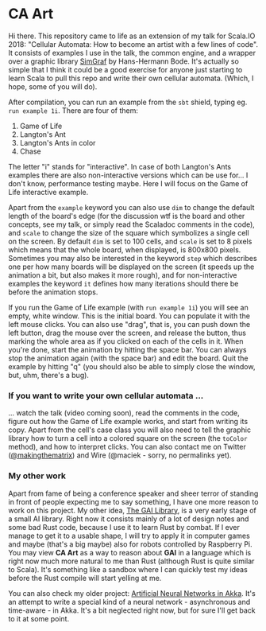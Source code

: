 # CA Art

Hi there. 
This repository came to life as an extension of my talk for Scala.IO 2018: "Cellular Automata: How to become an artist with a few lines of code". It consists of examples I use in the talk, the common engine, and a wrapper over a graphic library [SimGraf](http://hans-hermann-bode.de/en/content/simgraf-simple-scala-graphics-library) by Hans-Hermann Bode. It's actually so simple that I think it could be a good exercise for anyone just starting to learn Scala to pull this repo and write their own cellular automata. (Which, I hope, some of you will do).

After compilation, you can run an example from the `sbt` shield, typing eg. `run example 1i`. There are four of them:
1. Game of Life
2. Langton's Ant
3. Langton's Ants in color
4. Chase

The letter "i" stands for "interactive". In case of both Langton's Ants examples there are also non-interactive versions which can be use for... I don't know, performance testing maybe. Here I will focus on the Game of Life interactive example.

Apart from the `example` keyword you can also use `dim` to change the default length of the board's edge (for the discussion wtf is the board and other concepts, see my talk, or simply read the Scaladoc comments in the code), and `scale` to change the size of the square which symbolizes a single cell on the screen. By default `dim` is set to 100 cells, and `scale` is set to 8 pixels which means that the whole board, when displayed, is 800x800 pixels. Sometimes you may also be interested in the keyword `step` which describes one per how many boards will be displayed on the screen (it speeds up the animation a bit, but also makes it more rough), and for non-interactive examples the keyword `it` defines how many iterations should there be before the animation stops.

If you run the Game of Life example (with `run example 1i`) you will see an empty, white window. This is the initial board. You can populate it with the left mouse clicks. You can also use "drag", that is, you can push down the left button, drag the mouse over the screen, and release the button, thus marking the whole area as if you clicked on each of the cells in it. When you're done, start the animation by hitting the space bar. You can always stop the animation again (with the space bar) and edit the board. Quit the example by hitting "q" (you should also be able to simply close the window, but, uhm, there's a bug).

### If you want to write your own cellular automata ...

... watch the talk (video coming soon), read the comments in the code, figure out how the Game of Life example works, and start from writing its copy. Apart from the cell's case class you will also need to tell the graphic library how to turn a cell into a colored square on the screen (the `toColor` method), and how to interpret clicks. You can also contact me on Twitter ([@makingthematrix](https://twitter.com/makingthematrix)) and Wire (@maciek - sorry, no permalinks yet).

### My other work

Apart from fame of being a conference speaker and sheer terror of standing in front of people expecting me to say something, I have one more reason to work on this project. My other idea, [The GAI Library](https://github.com/makingthematrix/gailibrary), is a very early stage of a small AI library. Right now it consists mainly of a lot of design notes and some bad Rust code, because I use it to learn Rust by combat. If I ever manage to get it to a usable shape, I will try to apply it in computer games and maybe (that's a big maybe) also for robots controlled by Raspberry Pi. You may view **CA Art** as a way to reason about **GAI** in a language which is right now much more natural to me than Rust (although Rust is quite similar to Scala). It's something like a sandbox where I can quickly test my ideas before the Rust compile will start yelling at me.

You can also check my older project: [Artificial Neural Networks in Akka](https://github.com/makingthematrix/ann). It's an attempt to write a special kind of a neural network - asynchronous and time-aware - in Akka. It's a bit neglected right now, but for sure I'll get back to it at some point.
